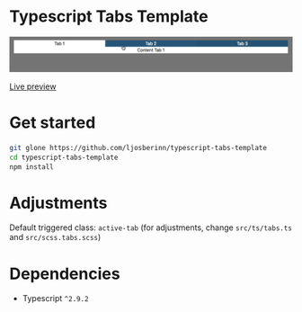 # Typescript Tabs Template

![(https://github.com/ljosberinn/typescript-tabs-template/blob/master/demo.gif)](https://github.com/ljosberinn/typescript-tabs-template/blob/master/demo.gif)

[Live preview](https://cdn.rawgit.com/ljosberinn/typescript-tabs-template/6d899545/dist/index.html)

# Get started

```sh
git glone https://github.com/ljosberinn/typescript-tabs-template
cd typescript-tabs-template
npm install
```

# Adjustments

Default triggered class: `active-tab` (for adjustments, change `src/ts/tabs.ts` and `src/scss.tabs.scss`)

# Dependencies
- Typescript `^2.9.2`